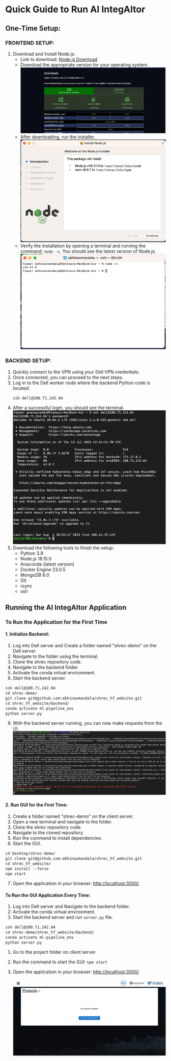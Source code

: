 # Quick Guide to Run AI IntegAItor

## One-Time Setup:

### FRONTEND SETUP:

1. Download and Install Node.js:
   - Link to download: [Node.js Download](https://nodejs.org/en/download)
   - Download the appropriate version for your operating system.
     ![Node.js Download](images/nodejs-download.png)
   - After downloading, run the installer.
     ![Node.js Installer](images/nodejs-install.png)
   - Verify the installation by opening a terminal and running the command: `node -v`.
     You should see the latest version of Node.js.
     ![Node.js Verify Install](images/nodejs-verifyInstall.png)

### BACKEND SETUP:

1. Quickly connect to the VPN using your Dell VPN credentials.
3. Once connected, you can proceed to the next steps.
4. Log in to the Dell worker node where the backend Python code is located:
      ```
      ssh dell@100.71.242.84
      ```
5. After a successful login, you should see the terminal.
    ![dell loginsuccessful](images/dell-loginsuccessful.png)
7. Download the following tools to finish the setup:
      - Python 3.9
      - Node.js 18.15.0
      - Anaconda (latest version)
      - Docker Engine 23.0.5
      - MongoDB 6.0
      - Git
      - rsync
      - ssh
## Running the AI IntegAItor Application

### To Run the Application for the First Time

#### 1. Initialize Backend:

1. Log into Dell server and Create a folder named "shrec-demo" on the Dell server.
3. Navigate to the folder using the terminal.
4. Clone the shrec repository code.
5. Navigate to the backend folder.
6. Activate the conda virtual environment.
7. Start the backend server.
```
ssh dell@100.71.242.84
cd shrec-demo/
git clone git@github.com:abhinavmandala/shrec_hf_website.git
cd shrec_hf_website/backend/
conda activate ml-pipeline_env
python server.py
```
9. With the backend server running, you can now make requests from the UI.
   ![Backend Server Running](images/backend-running.png)

#### 2. Run GUI for the First Time:

1. Create a folder named "shrec-demo" on the client server.
2. Open a new terminal and navigate to the folder.
3. Clone the shrec repository code.
4. Navigate to the cloned repository.
5. Run the command to install dependencies.
6. Start the GUI.
```
cd Desktop/shrec-demo/
git clone git@github.com:abhinavmandala/shrec_hf_website.git
cd shrec_hf_website/
npm install --force
npm start
```
7. Open the application in your browser: [http://localhost:3000/](http://localhost:3000/)

#### To Run the GUI Application Every Time:
1. Log into Dell server and Navigate to the backend folder.
2. Activate the conda virtual environment.
3. Start the backend server and run `server.py` file.
```
ssh dell@100.71.242.84
cd shrec-demo/shrec_hf_website/backend/
conda activate ml-pipeline_env
python server.py
```

1. Go to the project folder on client server.
2. Run the command to start the GUI: `npm start`
3. Open the application in your browser: [http://localhost:3000/](http://localhost:3000/)
   
   ![Run GUI](images/home-page.png)



